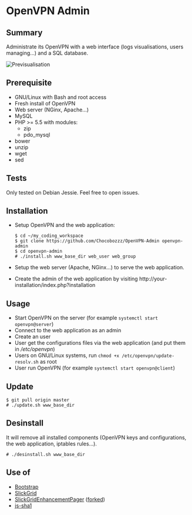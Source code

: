# OpenVPN Admin

## Summary
Administrate its OpenVPN with a web interface (logs visualisations, users managing...) and a SQL database.

![Previsualisation](http://lutim.cpy.re/wRzijuCg)

## Prerequisite

  * GNU/Linux with Bash and root access
  * Fresh install of OpenVPN
  * Web server (NGinx, Apache...)
  * MySQL
  * PHP >= 5.5 with modules:
    * zip
    * pdo_mysql
  * bower
  * unzip
  * wget
  * sed
  
## Tests

Only tested on Debian Jessie. Feel free to open issues.

## Installation

  * Setup OpenVPN and the web application:

        $ cd ~/my_coding_workspace
        $ git clone https://github.com/Chocobozzz/OpenVPN-Admin openvpn-admin
        $ cd openvpn-admin
        # ./install.sh www_base_dir web_user web_group

  * Setup the web server (Apache, NGinx...) to serve the web application.
  * Create the admin of the web application by visiting http://your-installation/index.php?installation

## Usage

  * Start OpenVPN on the server (for example `systemctl start openvpn@server`)
  * Connect to the web application as an admin
  * Create an user
  * User get the configurations files via the web application (and put them in */etc/openvpn*)
  * Users on GNU/Linux systems, run `chmod +x /etc/openvpn/update-resolv.sh` as root
  * User run OpenVPN (for example `systemctl start openvpn@client`)

## Update

    $ git pull origin master
    # ./update.sh www_base_dir
    
## Desinstall
It will remove all installed components (OpenVPN keys and configurations, the web application, iptables rules...).

    # ./desinstall.sh www_base_dir

## Use of

  * [Bootstrap](https://github.com/twbs/bootstrap)
  * [SlickGrid](https://github.com/mleibman/SlickGrid)
  * [SlickGridEnhancementPager](https://github.com/kingleema/SlickGridEnhancementPager) ([forked](https://github.com/Chocobozzz/SlickGridEnhancementPager/))
  * [js-sha1](https://github.com/emn178/js-sha1)
